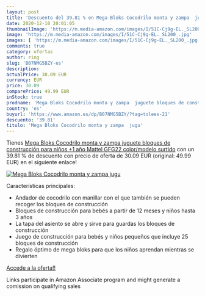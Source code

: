 ```yaml
---
layout: post
title: 'Descuento del 39.81 % en Mega Bloks Cocodrilo monta y zampa  jugu'
date: 2020-12-10 20:01:05
thumbnailImage: 'https://m.media-amazon.com/images/I/51C-Cj9g-EL._SL200_.jpg'
image: 'https://m.media-amazon.com/images/I/51C-Cj9g-EL._SL200_.jpg'
images: [ 'https://m.media-amazon.com/images/I/51C-Cj9g-EL._SL200_.jpg' ]
comments: true
category: ofertas
author: ring
slug: 'B07NMG5BZY-es'
description:
actualPrice: 30.09 EUR
currency: EUR
price: 30.09
comparePrice: 49.99 EUR
inStock: true
prodname: 'Mega Bloks Cocodrilo monta y zampa  juguete bloques de construcción para niños +1 año  Mattel GFG22    color/modelo surtido'
country: 'es'
buyurl: 'https://www.amazon.es/dp/B07NMG5BZY/?tag=tolees-21'
descuento: '39.81'
titulo: 'Mega Bloks Cocodrilo monta y zampa  jugu'
---
```


Tienes [Mega Bloks Cocodrilo monta y zampa  juguete bloques de construcción para niños +1 año  Mattel GFG22    color/modelo surtido](https://www.amazon.es/dp/B07NMG5BZY/?tag=tolees-21) con un 39.81 % de descuento con precio de oferta de 30.09 EUR (original: 49.99 EUR) en el siguiente enlace!

[![Mega Bloks Cocodrilo monta y zampa  jugu](https://m.media-amazon.com/images/I/51C-Cj9g-EL._SL200_.jpg)](https://www.amazon.es/dp/B07NMG5BZY/?tag=tolees-21)

Características principales:

- Andador de cocodrilo con manillar con el que también se pueden recoger los bloques de construcción
- Bloques de construcción para bebés a partir de 12 meses y niños hasta 3 años
- La tapa del asiento se abre y sirve para guardas los bloques de construcción
- Juego de construcción para bebés y niños pequeños que incluye 25 bloques de construcción
- Regalo óptimo de mega bloks para que los niños aprendan mientras se divierten

[Accede a la oferta!!](https://www.amazon.es/dp/B07NMG5BZY/?tag=tolees-21)

Links participate in Amazon Associate program and might generate a comission on qualifying sales


